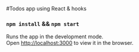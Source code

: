 #Todos app using React & hooks

### `npm install` && `npm start`

Runs the app in the development mode.<br />
Open [http://localhost:3000](http://localhost:3000) to view it in the browser.
